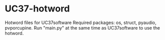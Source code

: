 # UC37-hotword
Hotword files for UC37software
Required packages: os, struct, pyaudio, pvporcupine.
Run "main.py" at the same time as UC37software to use the hotword.
